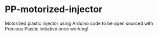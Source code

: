 # PP-motorized-injector
Motorized plastic injector using Arduino code to be open sourced with Precious Plastic initiative once working!
